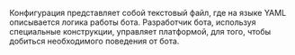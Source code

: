 Конфигурация представляет собой текстовый файл, где на языке YAML описывается логика работы бота. Разработчик бота, используя специальные конструкции, управляет платформой, для того, чтобы добиться необходимого поведения от бота.
